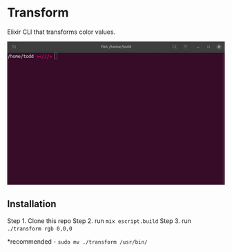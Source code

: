 # Transform

Elixir CLI that transforms color values.

![example](example.gif)

## Installation

Step 1. Clone this repo
Step 2. run `mix escript.build`
Step 3. run `./transform rgb 0,0,0`

\*recommended - `sudo mv ./transform /usr/bin/`
